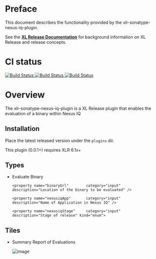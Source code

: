 # Preface #

This document describes the functionality provided by the xlr-sonatype-nexus-iq-plugin.

See the **[XL Release Documentation](https://docs.xebialabs.com/xl-release/index.html)** for background information on XL Release and release concepts.

# CI status #

[![Build Status][xlr-sonatype-nexus-iq-travis-image] ][xlr-sonatype-nexus-iq-travis-url]
[![Build Status][xlr-sonatype-nexus-iq-codacy-image] ][xlr-sonatype-nexus-iq-codacy-url]
[![Build Status][xlr-sonatype-nexus-iq-code-climate-image] ][xlr-sonatype-nexus-iq-code-climate-url]


[xlr-sonatype-nexus-iq-travis-image]: https://travis-ci.org/vanstoner/xlr-sonatype-nexus-iq-plugin.svg?branch=master
[xlr-sonatype-nexus-iq-travis-url]: https://travis-ci.org/vanstoner/xlr-sonatype-nexus-iq-plugin
[xlr-sonatype-nexus-iq-codacy-image]: https://api.codacy.com/project/badge/Grade/b78313b1eb1b4b058dc4512b4d48c26f
[xlr-sonatype-nexus-iq-codacy-url]: https://www.codacy.com/app/rvanstone/xlr-sonatype-nexus-iq-plugin
[xlr-sonatype-nexus-iq-code-climate-image]: https://codeclimate.com/github/vanstoner/xlr-sonatype-nexus-iq-plugin/badges/gpa.svg
[xlr-sonatype-nexus-iq-code-climate-url]: https://codeclimate.com/github/vanstoner/xlr-sonatype-nexus-iq-plugin


# Overview #

The xlr-sonatype-nexus-iq-plugin is a XL Release plugin that enables the evaluation of a binary within Nexus IQ

## Installation ##

Place the latest released version under the `plugins` dir.

This plugin (0.0.1+) requires XLR 6.1x+

## Types ##

+ Evaluate Binary

   `<property name="binaryUrl"        category="input" description="Location of the binary to be evaluated" />`
   
   `<property name="nexusiqApp"       category="input" description="Name of Application in Nexus IQ" />`
    
   `<property name="nexusiqStage"     category="input" description="Stage of release" kind="enum">`

## Tiles ##

+ Summary Report of Evaluations

  ![image](images/SonatypeNexusTile.png)

